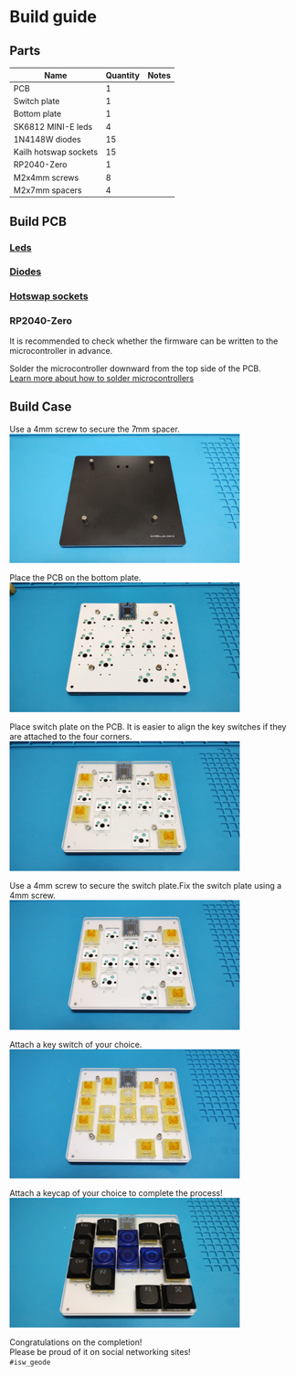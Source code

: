 # Build guide

## Parts
Name                     |Quantity |Notes
-------------------------|---------|-----
PCB                      |1        |
Switch plate             |1        |
Bottom plate             |1        |
SK6812 MINI-E leds       |4        |
1N4148W diodes           |15       |
Kailh hotswap sockets    |15       |
RP2040-Zero              |1        |
M2x4mm screws            |8        |
M2x7mm spacers           |4        |


## Build PCB

### [Leds](https://github.com/is-watering/isw-kbd-building-tips/blob/main/doc/soldering-sk6812mini-e.md)

### [Diodes](https://github.com/is-watering/isw-kbd-building-tips/blob/main/doc/soldering-1n4148w.md)

### [Hotswap sockets](https://github.com/is-watering/isw-kbd-building-tips/blob/main/doc/soldering-cpg151101s11.md)

### RP2040-Zero
It is recommended to check whether the firmware can be written to the microcontroller in advance.

Solder the microcontroller downward from the top side of the PCB.  
[Learn more about how to solder microcontrollers](https://github.com/is-watering/isw-kbd-building-tips/blob/main/doc/soldering-rp2040-zero.md)


## Build Case
Use a 4mm screw to secure the 7mm spacer.  
<img src="../img/buildguide/build-case_01.jpg" width="80%">

Place the PCB on the bottom plate.  
<img src="../img/buildguide/build-case_02.jpg" width="80%">

Place switch plate on the PCB. It is easier to align the key switches if they are attached to the four corners.  
<img src="../img/buildguide/build-case_03.jpg" width="80%">

Use a 4mm screw to secure the switch plate.Fix the switch plate using a 4mm screw.  
<img src="../img/buildguide/build-case_04.jpg" width="80%">

Attach a key switch of your choice.  
<img src="../img/buildguide/build-case_05.jpg" width="80%">

Attach a keycap of your choice to complete the process!  
<img src="../img/buildguide/build-case_06.jpg" width="80%">

Congratulations on the completion!  
Please be proud of it on social networking sites!  
`#isw_geode`